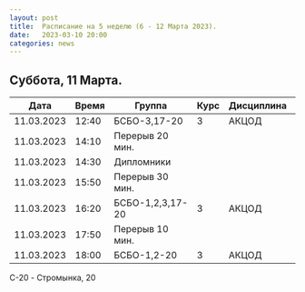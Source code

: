 ```yaml
---
layout: post
title:  Расписание на 5 неделю (6 - 12 Марта 2023).
date:   2023-03-10 20:00
categories: news
---
```


## Суббота, 11 Марта.

| Дата          | Время   | Группа               | Курс | Дисциплина  | Аудитория  | Материалы |
| ------------- | ------- | -------------------- | ---- | ----------- | ---------- | --------- |
|11.03.2023     |12:40    |БСБО-3,17-20          |3     |АКЦОД        |   328(С-20)|           |
|11.03.2023     |14:10    |Перерыв 20 мин.       |      |             |            |           |
|11.03.2023     |14:30    |Дипломники            |      |             |      (С-20)|           |
|11.03.2023     |15:50    |Перерыв 30 мин.       |      |             |            |           |
|11.03.2023     |16:20    |БСБО-1,2,3,17-20      |3     |АКЦОД        |   348(C-20)|           |
|11.03.2023     |17:50    |Перерыв 10 мин.       |      |             |            |           |
|11.03.2023     |18:00    |БСБО-1,2-20           |3     |АКЦОД        |   328(C-20)|           |

C-20 - Стромынка, 20

